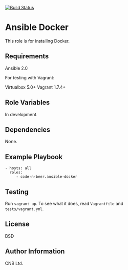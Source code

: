 [![Build Status](https://travis-ci.org/code-n-beer/ansible-docker.svg?branch=master)](https://travis-ci.org/code-n-beer/ansible-docker)

Ansible Docker
=========

This role is for installing Docker.

Requirements
------------

Ansible 2.0

For testing with Vagrant:

Virtualbox 5.0+
Vagrant 1.7.4+

Role Variables
--------------
In development.

Dependencies
------------

None.

Example Playbook
----------------

    - hosts: all
      roles:
         - code-n-beer.ansible-docker

Testing
--------

Run `vagrant up`. To see what it does, read `Vagrantfile` and `tests/vagrant.yml`.

License
-------

BSD

Author Information
------------------

CNB Ltd.
